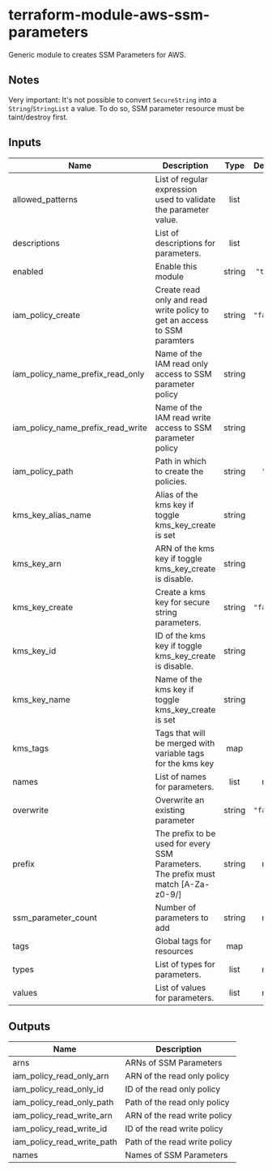 # terraform-module-aws-ssm-parameters

Generic module to creates SSM Parameters for AWS.

Notes
-----
Very important:
It's not possible to convert `SecureString` into a `String`/`StringList` a value. To do so, SSM parameter resource must be taint/destroy first.

<!-- BEGINNING OF PRE-COMMIT-TERRAFORM DOCS HOOK -->
## Inputs

| Name | Description | Type | Default | Required |
|------|-------------|:----:|:-----:|:-----:|
| allowed\_patterns | List of regular expression used to validate the parameter value. | list | `[]` | no |
| descriptions | List of descriptions for parameters. | list | `[]` | no |
| enabled | Enable this module | string | `"true"` | no |
| iam\_policy\_create | Create read only and read write policy to get an access to SSM paramters | string | `"false"` | no |
| iam\_policy\_name\_prefix\_read\_only | Name of the IAM read only access to SSM parameter policy | string | `""` | no |
| iam\_policy\_name\_prefix\_read\_write | Name of the IAM read write access to SSM parameter policy | string | `""` | no |
| iam\_policy\_path | Path in which to create the policies. | string | `"/"` | no |
| kms\_key\_alias\_name | Alias of the kms key if toggle kms_key_create is set | string | `""` | no |
| kms\_key\_arn | ARN of the kms key if toggle kms_key_create is disable. | string | `""` | no |
| kms\_key\_create | Create a kms key for secure string parameters. | string | `"false"` | no |
| kms\_key\_id | ID of the kms key if toggle kms_key_create is disable. | string | `""` | no |
| kms\_key\_name | Name of the kms key if toggle kms_key_create is set | string | `""` | no |
| kms\_tags | Tags that will be merged with variable tags for the kms key | map | `{}` | no |
| names | List of names for parameters. | list | n/a | yes |
| overwrite | Overwrite an existing parameter | string | `"false"` | no |
| prefix | The prefix to be used for every SSM Parameters. The prefix must match [A-Za-z0-9/] | string | n/a | yes |
| ssm\_parameter\_count | Number of parameters to add | string | n/a | yes |
| tags | Global tags for resources | map | `{}` | no |
| types | List of types for parameters. | list | n/a | yes |
| values | List of values for parameters. | list | n/a | yes |

## Outputs

| Name | Description |
|------|-------------|
| arns | ARNs of SSM Parameters |
| iam\_policy\_read\_only\_arn | ARN of the read only policy |
| iam\_policy\_read\_only\_id | ID of the read only policy |
| iam\_policy\_read\_only\_path | Path of the read only policy |
| iam\_policy\_read\_write\_arn | ARN of the read write policy |
| iam\_policy\_read\_write\_id | ID of the read write policy |
| iam\_policy\_read\_write\_path | Path of the read write policy |
| names | Names of SSM Parameters |

<!-- END OF PRE-COMMIT-TERRAFORM DOCS HOOK -->
